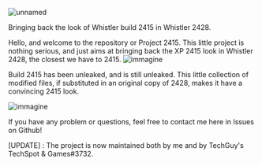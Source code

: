 ![unnamed](https://user-images.githubusercontent.com/87281326/197386674-2cb5ab27-8ced-47ba-87af-3d3101c24cfd.png)

Bringing back the look of Whistler build 2415 in Whistler 2428.


Hello, and welcome to the repository or Project 2415. This little project is nothing serious, and just aims at bringing back the XP 2415 look in Whistler 2428, the closest we have to 2415.
![immagine](https://cdn.discordapp.com/attachments/1033317469730910228/1033675120650235904/unknown.png)

Build 2415 has been unleaked, and is still unleaked. This little collection of modified files, if substituted in an original copy of 2428, makes it have a convincing 2415 look.

![immagine](https://cdn.discordapp.com/attachments/1033317469730910228/1033675189541671032/unknown.png)

If you have any problem or questions, feel free to contact me here in Issues on Github!


[UPDATE] : The project is now maintained both by me and by TechGuy's TechSpot & Games#3732.
